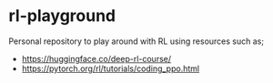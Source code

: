 # rl-playground
Personal repository to play around with RL using resources such as;

* https://huggingface.co/deep-rl-course/
* https://pytorch.org/rl/tutorials/coding_ppo.html
